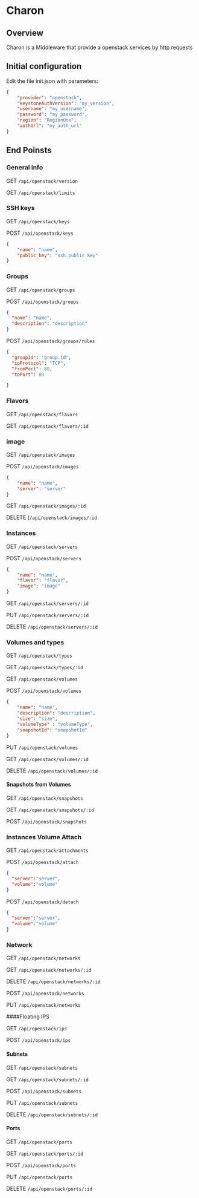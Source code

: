   # Charon

## Overview

Charon is a Middleware that provide a openstack services by http requests

## Initial configuration

Edit the file init.json with parameters:

```json
{
    "provider": "openstack",
    "keystoneAuthVersion": "my_version",
    "username": "my_username",
    "password": "my_password",
    "region": "RegionOne",
    "authUrl": "my_auth_url"
}
```

## End Poinsts

### General info

GET `/api/openstack/version`

GET `/api/openstack/limits`

### SSH keys

GET `/api/openstack/keys`

POST `/api/openstack/keys`

```json
{
    "name": "name",
    "public_key": "ssh.public_key"
}
```

### Groups

GET `/api/openstack/groups`

POST `/api/openstack/groups`

```json
{
  "name": "name",
  "description": "description"
}
```

POST `/api/openstack/groups/rules`

```json
{
  "groupId": "group.id",
  "ipProtocol": "TCP",
  "fromPort": 80,
  "toPort": 80

}
```

### Flavors

GET `/api/openstack/flavors`

GET `/api/openstack/flavors/:id`

### image

GET `/api/openstack/images`

POST `/api/openstack/images`

```json
{
    "name": "name",
    "server": "server"
}
```

GET `/api/openstack/images/:id`

DELETE (`/api/openstack/images/:id`

### Instances

GET `/api/openstack/servers`

POST `/api/openstack/servers`

```json
{
    "name": "name",
    "flavor": "flavor",
    "image": "image"
}
```

GET `/api/openstack/servers/:id`

PUT `/api/openstack/servers/:id`

DELETE `/api/openstack/servers/:id`

### Volumes and types

GET `/api/openstack/types`

GET `/api/openstack/types/:id`

GET `/api/openstack/volumes`

POST `/api/openstack/volumes`

```json
{
    "name": "name",
    "description": "description",
    "size": "size",
    "volumeType" : "volumeType",
    "snapshotId": "snapshotId"
}
```

PUT `/api/openstack/volumes`

GET `/api/openstack/volumes/:id`

DELETE `/api/openstack/volumes/:id`

#### Snapshots from Volumes

GET `/api/openstack/snapshots`

GET `/api/openstack/snapshots/:id`

POST `/api/openstack/snapshots`

### Instances Volume Attach

GET `/api/openstack/attachments`

POST `/api/openstack/attach`

```json
{
  "server":"server",
  "volume":"volume"
}
```

POST `/api/openstack/detach`

```json
{
  "server":"server",
  "volume":"volume"
}
```

### Network

GET `/api/openstack/networks`

GET `/api/openstack/networks/:id`

DELETE `/api/openstack/networks/:id`

POST `/api/openstack/networks`

PUT `/api/openstack/networks`

####Floating IPS

GET `/api/openstack/ips`

POST `/api/openstack/ips`

#### Subnets

GET `/api/openstack/subnets`

GET `/api/openstack/subnets/:id`

POST `/api/openstack/subnets`

PUT `/api/openstack/subnets`

DELETE `/api/openstack/subnets/:id`

#### Ports

GET `/api/openstack/ports`

GET `/api/openstack/ports/:id`

POST `/api/openstack/ports`

PUT `/api/openstack/ports`

DELETE `/api/openstack/ports/:id`
